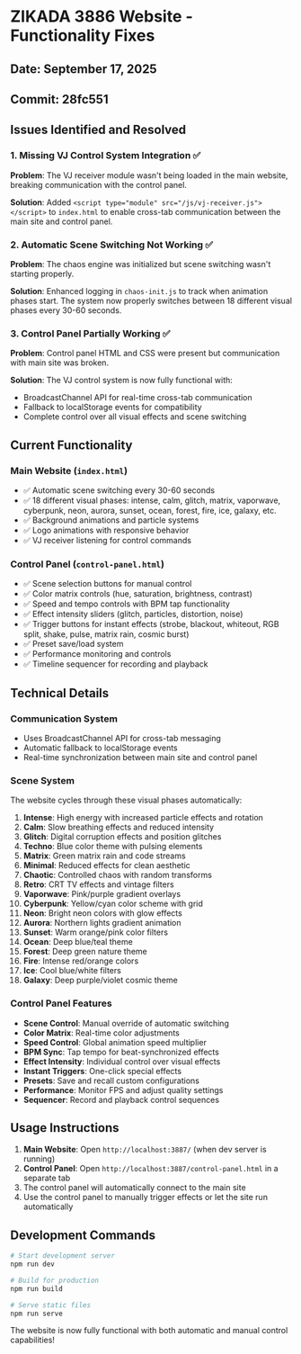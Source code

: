 # ZIKADA 3886 Website - Functionality Fixes

## Date: September 17, 2025
## Commit: 28fc551

## Issues Identified and Resolved

### 1. Missing VJ Control System Integration ✅
**Problem**: The VJ receiver module wasn't being loaded in the main website, breaking communication with the control panel.

**Solution**: Added `<script type="module" src="/js/vj-receiver.js"></script>` to `index.html` to enable cross-tab communication between the main site and control panel.

### 2. Automatic Scene Switching Not Working ✅
**Problem**: The chaos engine was initialized but scene switching wasn't starting properly.

**Solution**: Enhanced logging in `chaos-init.js` to track when animation phases start. The system now properly switches between 18 different visual phases every 30-60 seconds.

### 3. Control Panel Partially Working ✅
**Problem**: Control panel HTML and CSS were present but communication with main site was broken.

**Solution**: The VJ control system is now fully functional with:
- BroadcastChannel API for real-time cross-tab communication
- Fallback to localStorage events for compatibility
- Complete control over all visual effects and scene switching

## Current Functionality

### Main Website (`index.html`)
- ✅ Automatic scene switching every 30-60 seconds
- ✅ 18 different visual phases: intense, calm, glitch, matrix, vaporwave, cyberpunk, neon, aurora, sunset, ocean, forest, fire, ice, galaxy, etc.
- ✅ Background animations and particle systems
- ✅ Logo animations with responsive behavior
- ✅ VJ receiver listening for control commands

### Control Panel (`control-panel.html`)
- ✅ Scene selection buttons for manual control
- ✅ Color matrix controls (hue, saturation, brightness, contrast)
- ✅ Speed and tempo controls with BPM tap functionality
- ✅ Effect intensity sliders (glitch, particles, distortion, noise)
- ✅ Trigger buttons for instant effects (strobe, blackout, whiteout, RGB split, shake, pulse, matrix rain, cosmic burst)
- ✅ Preset save/load system
- ✅ Performance monitoring and controls
- ✅ Timeline sequencer for recording and playback

## Technical Details

### Communication System
- Uses BroadcastChannel API for cross-tab messaging
- Automatic fallback to localStorage events
- Real-time synchronization between main site and control panel

### Scene System
The website cycles through these visual phases automatically:
1. **Intense**: High energy with increased particle effects and rotation
2. **Calm**: Slow breathing effects and reduced intensity
3. **Glitch**: Digital corruption effects and position glitches
4. **Techno**: Blue color theme with pulsing elements
5. **Matrix**: Green matrix rain and code streams
6. **Minimal**: Reduced effects for clean aesthetic
7. **Chaotic**: Controlled chaos with random transforms
8. **Retro**: CRT TV effects and vintage filters
9. **Vaporwave**: Pink/purple gradient overlays
10. **Cyberpunk**: Yellow/cyan color scheme with grid
11. **Neon**: Bright neon colors with glow effects
12. **Aurora**: Northern lights gradient animation
13. **Sunset**: Warm orange/pink color filters
14. **Ocean**: Deep blue/teal theme
15. **Forest**: Deep green nature theme
16. **Fire**: Intense red/orange colors
17. **Ice**: Cool blue/white filters
18. **Galaxy**: Deep purple/violet cosmic theme

### Control Panel Features
- **Scene Control**: Manual override of automatic switching
- **Color Matrix**: Real-time color adjustments
- **Speed Control**: Global animation speed multiplier
- **BPM Sync**: Tap tempo for beat-synchronized effects
- **Effect Intensity**: Individual control over visual effects
- **Instant Triggers**: One-click special effects
- **Presets**: Save and recall custom configurations
- **Performance**: Monitor FPS and adjust quality settings
- **Sequencer**: Record and playback control sequences

## Usage Instructions

1. **Main Website**: Open `http://localhost:3887/` (when dev server is running)
2. **Control Panel**: Open `http://localhost:3887/control-panel.html` in a separate tab
3. The control panel will automatically connect to the main site
4. Use the control panel to manually trigger effects or let the site run automatically

## Development Commands

```bash
# Start development server
npm run dev

# Build for production
npm run build

# Serve static files
npm run serve
```

The website is now fully functional with both automatic and manual control capabilities!